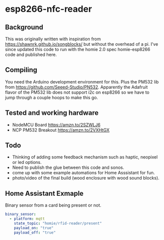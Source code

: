 # esp8266-nfc-reader
## Background
This was originally written with inspiration from https://shawnrk.github.io/songblocks/ but without the overhead of a pi.  I've since updated this code to run with the homie 2.0 spec homie-esp8266 code and published here.

## Compiling
You need the Arduino development environment for this. Plus the PM532 lib from https://github.com/Seeed-Studio/PN532. Apparently the Adafruit flavor of the PM532 lib does not support i2c on esp8266 so we have to jump through a couple hoops to make this go.

## Tested and working hardware
* NodeMCU Board https://amzn.to/2SZWLJ6
* NCP PM532 Breakout https://amzn.to/2VXHtGX

## Todo
* Thinking of adding some feedback mechanism such as haptic, neopixel or led options.
* Need to publish the glue between this code and sonos.
* come up with some example automations for Home Asssistant for fun.
* photo/video of the final build (wood enclosure with wood sound blocks).

## Home Assistant Exmaple
Binary sensor from a card being present or not.
```yaml
binary_sensor:
  - platform: mqtt
    state_topic: "homie/rfid-reader/present"
    payload_on: "true"
    payload_off: "true"
```
